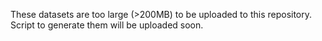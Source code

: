 These datasets are too large (>200MB) to be uploaded to this repository.
Script to generate them will be uploaded soon.